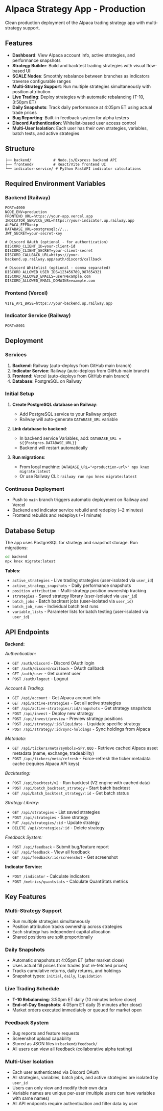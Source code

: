 # Alpaca Strategy App - Production

Clean production deployment of the Alpaca trading strategy app with multi-strategy support.

## Features

- **Dashboard**: View Alpaca account info, active strategies, and performance snapshots
- **Strategy Builder**: Build and backtest trading strategies with visual flow-based UI
- **SCALE Nodes**: Smoothly rebalance between branches as indicators traverse configurable ranges
- **Multi-Strategy Support**: Run multiple strategies simultaneously with position attribution
- **Live Trading**: Deploy strategies with automatic rebalancing (T-10, 3:50pm ET)
- **Daily Snapshots**: Track daily performance at 4:05pm ET using actual trade prices
- **Bug Reporting**: Built-in feedback system for alpha testers
- **Discord Authentication**: Whitelist-based user access control
- **Multi-User Isolation**: Each user has their own strategies, variables, batch tests, and active strategies

## Structure

```
├── backend/          # Node.js/Express backend API
├── frontend/         # React/Vite frontend UI
└── indicator-service/ # Python FastAPI indicator calculations
```

## Required Environment Variables

### Backend (Railway)
```
PORT=4000
NODE_ENV=production
FRONTEND_URL=https://your-app.vercel.app
INDICATOR_SERVICE_URL=https://your-indicator.up.railway.app
ALPACA_FEED=sip
DATABASE_URL=postgresql://...
JWT_SECRET=your-secret-key

# Discord OAuth (optional - for authentication)
DISCORD_CLIENT_ID=your-client-id
DISCORD_CLIENT_SECRET=your-client-secret
DISCORD_CALLBACK_URL=https://your-backend.up.railway.app/auth/discord/callback

# Discord Whitelist (optional - comma separated)
DISCORD_ALLOWED_USER_IDS=123456789,987654321
DISCORD_ALLOWED_EMAILS=user@example.com
DISCORD_ALLOWED_EMAIL_DOMAINS=example.com
```

### Frontend (Vercel)
```
VITE_API_BASE=https://your-backend.up.railway.app
```

### Indicator Service (Railway)
```
PORT=8001
```

## Deployment

### Services
1. **Backend**: Railway (auto-deploys from GitHub main branch)
2. **Indicator Service**: Railway (auto-deploys from GitHub main branch)
3. **Frontend**: Vercel (auto-deploys from GitHub main branch)
4. **Database**: PostgreSQL on Railway

### Initial Setup

1. **Create PostgreSQL database on Railway**:
   - Add PostgreSQL service to your Railway project
   - Railway will auto-generate `DATABASE_URL` variable

2. **Link database to backend**:
   - In backend service Variables, add: `DATABASE_URL = ${{Postgres.DATABASE_URL}}`
   - Backend will restart automatically

3. **Run migrations**:
   - From local machine: `DATABASE_URL="<production-url>" npx knex migrate:latest`
   - Or use Railway CLI: `railway run npx knex migrate:latest`

### Continuous Deployment
- Push to `main` branch triggers automatic deployment on Railway and Vercel
- Backend and indicator service rebuild and redeploy (~2 minutes)
- Frontend rebuilds and redeploys (~1 minute)

## Database Setup

The app uses PostgreSQL for strategy and snapshot storage. Run migrations:

```bash
cd backend
npx knex migrate:latest
```

**Tables:**
- `active_strategies` - Live trading strategies (user-isolated via `user_id`)
- `active_strategy_snapshots` - Daily performance snapshots
- `position_attribution` - Multi-strategy position ownership tracking
- `strategies` - Saved strategy library (user-isolated via `user_id`)
- `batch_jobs` - Batch backtest jobs (user-isolated via `user_id`)
- `batch_job_runs` - Individual batch test runs
- `variable_lists` - Parameter lists for batch testing (user-isolated via `user_id`)

## API Endpoints

**Backend:**

*Authentication:*
- `GET /auth/discord` - Discord OAuth login
- `GET /auth/discord/callback` - OAuth callback
- `GET /auth/user` - Get current user
- `POST /auth/logout` - Logout

*Account & Trading:*
- `GET /api/account` - Get Alpaca account info
- `GET /api/active-strategies` - Get all active strategies
- `GET /api/active-strategies/:id/snapshots` - Get strategy snapshots
- `POST /api/invest` - Deploy new strategy
- `POST /api/invest/preview` - Preview strategy positions
- `POST /api/strategy/:id/liquidate` - Liquidate specific strategy
- `POST /api/strategy/:id/sync-holdings` - Sync holdings from Alpaca

*Metadata:*
- `GET /api/tickers/meta?symbols=SPY,QQQ` - Retrieve cached Alpaca asset metadata (name, exchange, tradeability)
- `POST /api/tickers/meta/refresh` - Force-refresh the ticker metadata cache (requires Alpaca API keys)

*Backtesting:*
- `POST /api/backtest/v2` - Run backtest (V2 engine with cached data)
- `POST /api/batch_backtest_strategy` - Start batch backtest
- `GET /api/batch_backtest_strategy/:id` - Get batch status

*Strategy Library:*
- `GET /api/strategies` - List saved strategies
- `POST /api/strategies` - Save strategy
- `PUT /api/strategies/:id` - Update strategy
- `DELETE /api/strategies/:id` - Delete strategy

*Feedback System:*
- `POST /api/feedback` - Submit bug/feature report
- `GET /api/feedback` - View all feedback
- `GET /api/feedback/:id/screenshot` - Get screenshot

**Indicator Service:**
- `POST /indicator` - Calculate indicators
- `POST /metrics/quantstats` - Calculate QuantStats metrics

## Key Features

### Multi-Strategy Support
- Run multiple strategies simultaneously
- Position attribution tracks ownership across strategies
- Each strategy has independent capital allocation
- Shared positions are split proportionally

### Daily Snapshots
- Automatic snapshots at 4:05pm ET (after market close)
- Uses actual fill prices from trades (not re-fetched prices)
- Tracks cumulative returns, daily returns, and holdings
- Snapshot types: `initial`, `daily`, `liquidation`

### Live Trading Schedule
- **T-10 Rebalancing**: 3:50pm ET daily (10 minutes before close)
- **End-of-Day Snapshots**: 4:05pm ET daily (5 minutes after close)
- Market orders executed immediately or queued for market open

### Feedback System
- Bug reports and feature requests
- Screenshot upload capability
- Stored as JSON files in `backend/feedback/`
- All users can view all feedback (collaborative alpha testing)

### Multi-User Isolation
- Each user authenticated via Discord OAuth
- All strategies, variables, batch jobs, and active strategies are isolated by `user_id`
- Users can only view and modify their own data
- Variable names are unique per-user (multiple users can have variables with same names)
- All API endpoints require authentication and filter data by user
